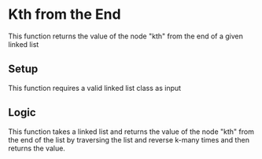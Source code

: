 
# Kth from the End
This function returns the value of the node "kth" from the end of a given linked list
## Setup
This function requires a valid linked list class as input

## Logic
This function takes a linked list and returns the value of the node "kth" from the end of the list by traversing the list and reverse k-many times and then returns the value.